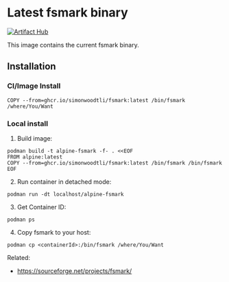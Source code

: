 # Latest fsmark binary

[![Artifact Hub](https://img.shields.io/endpoint?url=https://artifacthub.io/badge/repository/fsmark)](https://artifacthub.io/packages/search?repo=fsmark)

This image contains the current fsmark binary.

## Installation

### CI/Image Install

```
COPY --from=ghcr.io/simonwoodtli/fsmark:latest /bin/fsmark /where/You/Want
```

### Local install

1. Build image: 

```
podman build -t alpine-fsmark -f- . <<EOF
FROM alpine:latest
COPY --from=ghcr.io/simonwoodtli/fsmark:latest /bin/fsmark /bin/fsmark
EOF
```

2. Run container in detached mode:

```
podman run -dt localhost/alpine-fsmark
```

3. Get Container ID: 

```
podman ps
```

4. Copy fsmark to your host: 

```
podman cp <containerId>:/bin/fsmark /where/You/Want
```

Related:

* https://sourceforge.net/projects/fsmark/
